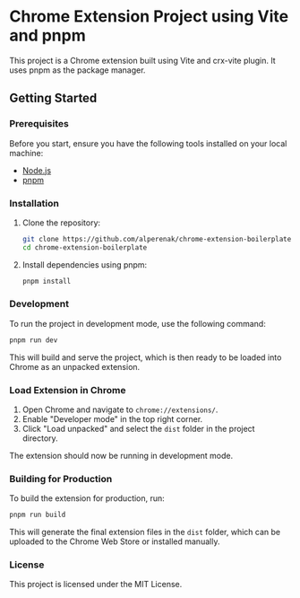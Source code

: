 # Chrome Extension Project using Vite and pnpm

This project is a Chrome extension built using Vite and crx-vite plugin. It uses pnpm as the package manager.

## Getting Started

### Prerequisites

Before you start, ensure you have the following tools installed on your local machine:

- [Node.js](https://nodejs.org/en/)
- [pnpm](https://pnpm.io/)

### Installation

1. Clone the repository:

   ```bash
   git clone https://github.com/alperenak/chrome-extension-boilerplate.git
   cd chrome-extension-boilerplate
   ```

2. Install dependencies using pnpm:

   ```bash
   pnpm install
   ```

### Development

To run the project in development mode, use the following command:

```bash
pnpm run dev
```

This will build and serve the project, which is then ready to be loaded into Chrome as an unpacked extension.

### Load Extension in Chrome

1. Open Chrome and navigate to `chrome://extensions/`.
2. Enable "Developer mode" in the top right corner.
3. Click "Load unpacked" and select the `dist` folder in the project directory.

The extension should now be running in development mode.

### Building for Production

To build the extension for production, run:

```bash
pnpm run build
```

This will generate the final extension files in the `dist` folder, which can be uploaded to the Chrome Web Store or installed manually.

### License

This project is licensed under the MIT License.
